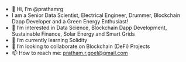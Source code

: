 - 👋 Hi, I’m @prathamrg
- I am a Senior Data Scientist, Electrical Engineer, Drummer, Blockchain Dapp Developer and a Green Energy Enthusiast!
- 👀 I’m interested in Data Science, Blockchain Dapp Development, Sustainable Finance, Solar Energy and Smart Grids
- 🌱 I’m currently learning Solidity
- 💞️ I’m looking to collaborate on Blockchain (DeFi) Projects
- 📫 How to reach me: pratham.r.goel@gmail.com

<!---
prathamrg/prathamrg is a ✨ special ✨ repository because its `README.md` (this file) appears on your GitHub profile.
You can click the Preview link to take a look at your changes.
--->
